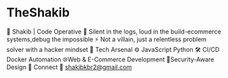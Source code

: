 # TheShakib
👾 Shakib | Code Operative    🖤 Silent in the logs, loud in the build-ecommerce systems,debug the impossible ⚡ Not a villain, just a relentless problem solver with a hacker mindset  🔧 Tech Arsenal   ⚙️ JavaScript Python   🛠️ CI/CD Docker Automation   🌐Web &amp; E-Commerce Development   🔐Security-Aware Design   📡 Connect   📧 shakibkbr2@gmail.com 
